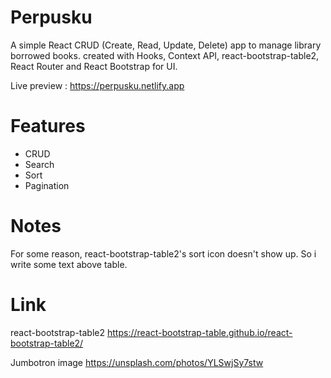 # Perpusku

A simple React CRUD (Create, Read, Update, Delete) app to manage library borrowed books. created with Hooks, Context API, react-bootstrap-table2, React Router and React Bootstrap for UI.

Live preview : https://perpusku.netlify.app

# Features

- CRUD
- Search
- Sort
- Pagination

# Notes

For some reason, react-bootstrap-table2's sort icon doesn't show up. So i write some text above table.

# Link

react-bootstrap-table2
https://react-bootstrap-table.github.io/react-bootstrap-table2/

Jumbotron image
https://unsplash.com/photos/YLSwjSy7stw
